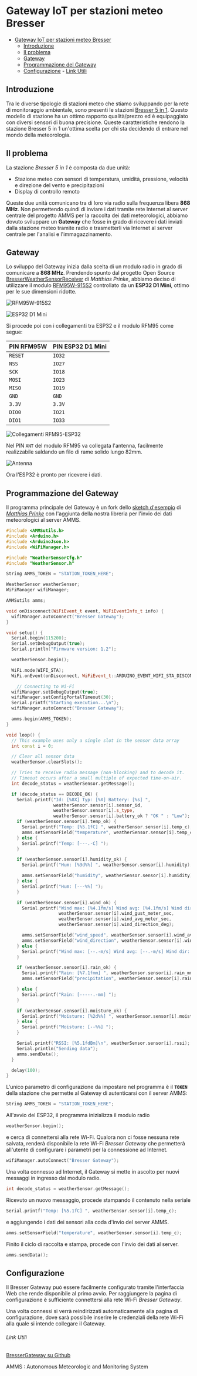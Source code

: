 # Gateway IoT per stazioni meteo Bresser

- [Gateway IoT per stazioni meteo Bresser](#gateway-iot-per-stazioni-meteo-bresser)
	- [Introduzione](#introduzione)
	- [Il problema](#il-problema)
	- [Gateway](#gateway)
	- [Programmazione del Gateway](#programmazione-del-gateway)
	- [Configurazione](#configurazione)
					- [Link Utili](#link-utili)

## Introduzione

Tra le diverse tipologie di stazioni meteo che stiamo sviluppando per la rete di monitoraggio ambientale, sono presenti le stazioni [Bresser 5 in 1](https://www.bresser.de/it/Ora-Tempo/Centro-meteo/BRESSER-Stazione-meteo-5-in-1-nero.html). Questo modello di stazione ha un ottimo rapporto qualità/prezzo ed è equipaggiato con diversi sensori di buona precisione. Queste caratteristiche rendono la stazione Bresser 5 in 1 un'ottima scelta per chi sta decidendo di entrare nel mondo della meteorologia.

## Il problema

La stazione *Bresser 5 in 1* è composta da due unità:

- Stazione meteo con sensori di temperatura, umidità, pressione, velocità e direzione del vento e precipitazioni
- Display di controllo remoto

Queste due unità comunicano tra di loro via radio sulla frequenza libera **868 MHz**. Non permettendo quindi di inviare i dati tramite rete Internet al server centrale del progetto AMMS per la raccolta dei dati meteorologici, abbiamo dovuto sviluppare un **Gateway** che fosse in grado di ricevere i dati inviati dalla stazione meteo tramite radio e trasmetterli via Internet al server centrale per l'analisi e l'immagazzinamento.


## Gateway

Lo sviluppo del Gateway inizia dalla scelta di un modulo radio in grado di comunicare a **868 MHz**. Prendendo spunto dal progetto Open Source [BresserWeatherSensorReceiver](https://github.com/matthias-bs/BresserWeatherSensorReceiver) di _Matthias Prinke_, abbiamo deciso di utilizzare il modulo [RFM95W-915S2](https://mou.sr/3ErU9NC) controllato da un **ESP32 D1 Mini**, ottimo per le sue dimensioni ridotte.

![RFM95W-915S2](https://delucalabs.com/assets/img/media/posts/bresser-gateway/RFM95W-915S2.jpg)

![ESP32 D1 Mini](https://delucalabs.com/assets/img/media/posts/bresser-gateway/esp32-d1-mini.jpg)

Si procede poi con i collegamenti tra ESP32 e il modulo RFM95 come segue:

|PIN RFM95W|PIN ESP32 D1 Mini|
|:-|:-|
|`RESET`|`IO32`|
|`NSS`|`IO27`|
|`SCK`|`IO18`|
|`MOSI`|`IO23`|
|`MISO`|`IO19`|
|`GND`|`GND`|
|`3.3V`|`3.3V`|
|`DIO0`|`IO21`|
|`DIO1`|`IO33`|

![Collegamenti RFM95-ESP32](https://delucalabs.com/assets/img/media/posts/bresser-gateway/Collegamenti-RFM95W.jpg)

Nel PIN `ANT` del modulo RFM95 va collegata l'antenna, facilmente realizzabile saldando un filo di rame solido lungo 82mm.

![Antenna](https://delucalabs.com/assets/img/media/posts/bresser-gateway/Antenna.jpg)

Ora l'ESP32 è pronto per ricevere i dati.

## Programmazione del Gateway

Il programma principale del Gateway è un fork dello [sketch d'esempio](https://github.com/matthias-bs/BresserWeatherSensorReceiver/blob/main/examples/BresserWeatherSensorBasic/BresserWeatherSensorBasic.ino) di [_Matthias Prinke_](https://github.com/matthias-bs/) con l'aggiunta della nostra libreria per l'invio dei dati meteorologici al server AMMS.

```cpp
#include <AMMSutils.h>
#include <Arduino.h>
#include <ArduinoJson.h>
#include <WiFiManager.h>

#include "WeatherSensorCfg.h"
#include "WeatherSensor.h"

String AMMS_TOKEN = "STATION_TOKEN_HERE";

WeatherSensor weatherSensor;
WiFiManager wifiManager;

AMMSutils amms;

void onDisconnect(WiFiEvent_t event, WiFiEventInfo_t info) {
  wifiManager.autoConnect("Bresser Gateway");
}

void setup() {
  Serial.begin(115200);
  Serial.setDebugOutput(true);
  Serial.println("Firmware version: 1.2");

  weatherSensor.begin();

  WiFi.mode(WIFI_STA);
  WiFi.onEvent(onDisconnect, WiFiEvent_t::ARDUINO_EVENT_WIFI_STA_DISCONNECTED);

	// Connecting to Wi-Fi
  wifiManager.setDebugOutput(true);
  wifiManager.setConfigPortalTimeout(30);
  Serial.printf("Starting execution...\n");
  wifiManager.autoConnect("Bresser Gateway");

  amms.begin(AMMS_TOKEN);
}

void loop() {
  // This example uses only a single slot in the sensor data array
  int const i = 0;

  // Clear all sensor data
  weatherSensor.clearSlots();

  // Tries to receive radio message (non-blocking) and to decode it.
  // Timeout occurs after a small multiple of expected time-on-air.
  int decode_status = weatherSensor.getMessage();

  if (decode_status == DECODE_OK) {
    Serial.printf("Id: [%8X] Typ: [%X] Battery: [%s] ",
                  weatherSensor.sensor[i].sensor_id,
                  weatherSensor.sensor[i].s_type,
                  weatherSensor.sensor[i].battery_ok ? "OK " : "Low");
    if (weatherSensor.sensor[i].temp_ok) {
      Serial.printf("Temp: [%5.1fC] ", weatherSensor.sensor[i].temp_c);
      amms.setSensorField("temperature", weatherSensor.sensor[i].temp_c);
    } else {
      Serial.printf("Temp: [---.-C] ");
    }

    if (weatherSensor.sensor[i].humidity_ok) {
      Serial.printf("Hum: [%3d%%] ", weatherSensor.sensor[i].humidity);

      amms.setSensorField("humidity", weatherSensor.sensor[i].humidity);
    } else {
      Serial.printf("Hum: [---%%] ");
    }

    if (weatherSensor.sensor[i].wind_ok) {
      Serial.printf("Wind max: [%4.1fm/s] Wind avg: [%4.1fm/s] Wind dir: [%5.1fdeg] ",
                    weatherSensor.sensor[i].wind_gust_meter_sec,
                    weatherSensor.sensor[i].wind_avg_meter_sec,
                    weatherSensor.sensor[i].wind_direction_deg);

      amms.setSensorField("wind_speed", weatherSensor.sensor[i].wind_avg_meter_sec);
      amms.setSensorField("wind_direction", weatherSensor.sensor[i].wind_direction_deg);
    } else {
      Serial.printf("Wind max: [--.-m/s] Wind avg: [--.-m/s] Wind dir: [---.-deg] ");
    }

    if (weatherSensor.sensor[i].rain_ok) {
      Serial.printf("Rain: [%7.1fmm] ", weatherSensor.sensor[i].rain_mm);
      amms.setSensorField("precipitation", weatherSensor.sensor[i].rain_mm);

    } else {
      Serial.printf("Rain: [-----.-mm] ");
    }

    if (weatherSensor.sensor[i].moisture_ok) {
      Serial.printf("Moisture: [%2d%%] ", weatherSensor.sensor[i].moisture);
    } else {
      Serial.printf("Moisture: [--%%] ");
    }

    Serial.printf("RSSI: [%5.1fdBm]\n", weatherSensor.sensor[i].rssi);
    Serial.println("Sending data");
    amms.sendData();
  }

  delay(100);
}
```

L'unico parametro di configurazione da impostare nel programma è il **`TOKEN`** della stazione che permette al Gateway di autenticarsi con il server AMMS:

```cpp
String AMMS_TOKEN = "STATION_TOKEN_HERE";
```

All'avvio del ESP32, il programma inizializza il modulo radio

```cpp
weatherSensor.begin();
```

e cerca di connettersi alla rete Wi-Fi. Qualora non ci fosse nessuna rete salvata, renderà disponibile la rete Wi-Fi _Bresser Gateway_ che permetterà all'utente di configurare i parametri per la connessione ad Internet.

```cpp
wifiManager.autoConnect("Bresser Gateway");
```

Una volta connesso ad Internet, il Gateway si mette in ascolto per nuovi messaggi in ingresso dal modulo radio.
```cpp
int decode_status = weatherSensor.getMessage();
```

Ricevuto un nuovo messaggio, procede stampando il contenuto nella seriale

```cpp
Serial.printf("Temp: [%5.1fC] ", weatherSensor.sensor[i].temp_c);
```

e aggiungendo i dati dei sensori alla coda d'invio del server AMMS.

```cpp
amms.setSensorField("temperature", weatherSensor.sensor[i].temp_c);
```

Finito il ciclo di raccolta e stampa, procede con l'invio dei dati al server.

```cpp
amms.sendData();
```


## Configurazione

Il Bresser Gateway può essere facilmente configurato tramite l'interfaccia Web che rende disponibile al primo avvio. Per raggiungere la pagina di configurazione è sufficiente connettersi alla rete Wi-Fi _Bresser Gateway_.

Una volta connessi si verrà reindirizzati automaticamente alla pagina di configurazione, dove sarà possibile inserire le credenziali della rete Wi-Fi alla quale si intende collegare il Gateway.

###### Link Utili

[BresserGateway su Github](https://github.com/GioIacca9/BresserGateway)
 
AMMS
: Autonomous Meteorologic and Monitoring System